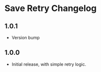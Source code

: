 # Save Retry Changelog

## 1.0.1
* Version bump

## 1.0.0
* Initial release, with simple retry logic.
